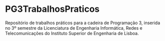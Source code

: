 # PG3TrabalhosPraticos
 Repositório de trabalhos práticos para a cadeira de Programação 3, inserida no 3º semestre da Licenciatura de Engenharia Informática, Redes e Telecomunicações do Instituto Superior de Engenharia de Lisboa.